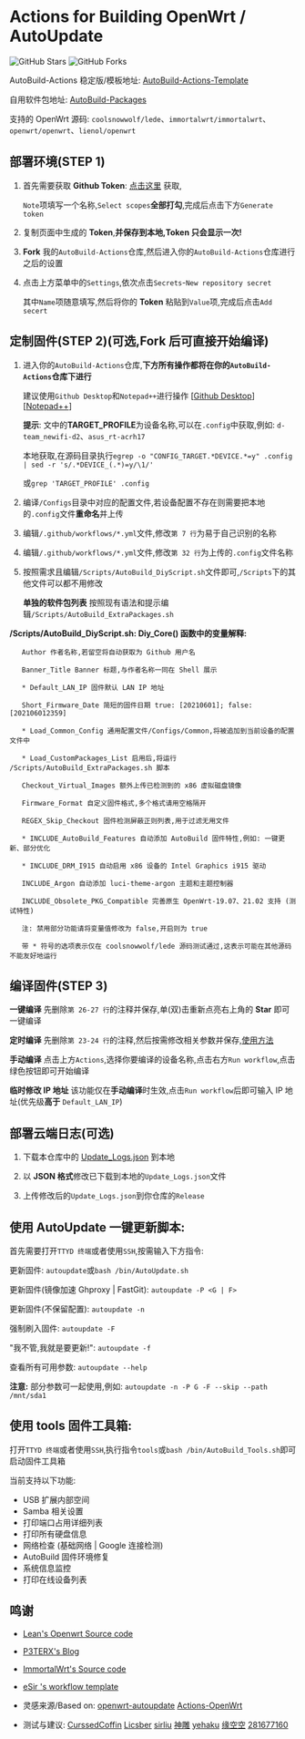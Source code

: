 # Actions for Building OpenWrt / AutoUpdate

![GitHub Stars](https://img.shields.io/github/stars/Hyy2001X/AutoBuild-Actions.svg?style=flat-square&label=Stars&logo=github)
![GitHub Forks](https://img.shields.io/github/forks/Hyy2001X/AutoBuild-Actions.svg?style=flat-square&label=Forks&logo=github)

AutoBuild-Actions 稳定版/模板地址: [AutoBuild-Actions-Template](https://github.com/Hyy2001X/AutoBuild-Actions-Template)

自用软件包地址: [AutoBuild-Packages](https://github.com/Hyy2001X/AutoBuild-Packages)

支持的 OpenWrt 源码: `coolsnowwolf/lede`、`immortalwrt/immortalwrt`、`openwrt/openwrt`、`lienol/openwrt`

## 部署环境(STEP 1)

1. 首先需要获取 **Github Token**: [点击这里](https://github.com/settings/tokens/new) 获取,

   `Note`项填写一个名称,`Select scopes`**全部打勾**,完成后点击下方`Generate token`

2. 复制页面中生成的 **Token**,**并保存到本地,Token 只会显示一次!**

3. **Fork** 我的`AutoBuild-Actions`仓库,然后进入你的`AutoBuild-Actions`仓库进行之后的设置

4. 点击上方菜单中的`Settings`,依次点击`Secrets`-`New repository secret`

   其中`Name`项随意填写,然后将你的 **Token** 粘贴到`Value`项,完成后点击`Add secert`

## 定制固件(STEP 2)(可选,Fork 后可直接开始编译)

1. 进入你的`AutoBuild-Actions`仓库,**下方所有操作都将在你的`AutoBuild-Actions`仓库下进行**

   建议使用`Github Desktop`和`Notepad++`进行操作 [[Github Desktop](https://desktop.github.com/)] [[Notepad++](https://notepad-plus-plus.org/downloads/)]

   **提示**: 文中的**TARGET_PROFILE**为设备名称,可以在`.config`中获取,例如: `d-team_newifi-d2`、`asus_rt-acrh17`

   本地获取,在源码目录执行`egrep -o "CONFIG_TARGET.*DEVICE.*=y" .config | sed -r 's/.*DEVICE_(.*)=y/\1/'`
   
   或`grep 'TARGET_PROFILE' .config`

2. 编译`/Configs`目录中对应的配置文件,若设备配置不存在则需要把本地的`.config`文件**重命名**并上传

3. 编辑`/.github/workflows/*.yml`文件,修改`第 7 行`为易于自己识别的名称

4. 编辑`/.github/workflows/*.yml`文件,修改`第 32 行`为上传的`.config`文件名称

5. 按照需求且编辑`/Scripts/AutoBuild_DiyScript.sh`文件即可,`/Scripts`下的其他文件可以都不用修改

   **单独的软件包列表** 按照现有语法和提示编辑`/Scripts/AutoBuild_ExtraPackages.sh`

**/Scripts/AutoBuild_DiyScript.sh: Diy_Core() 函数中的变量解释:**
```
   Author 作者名称,若留空将自动获取为 Github 用户名
   
   Banner_Title Banner 标题,与作者名称一同在 Shell 展示

   * Default_LAN_IP 固件默认 LAN IP 地址

   Short_Firmware_Date 简短的固件日期 true: [20210601]; false: [202106012359]
   
   * Load_Common_Config 通用配置文件/Configs/Common,将被追加到当前设备的配置文件中

   * Load_CustomPackages_List 启用后,将运行 /Scripts/AutoBuild_ExtraPackages.sh 脚本

   Checkout_Virtual_Images 额外上传已检测到的 x86 虚拟磁盘镜像
   
   Firmware_Format 自定义固件格式,多个格式请用空格隔开

   REGEX_Skip_Checkout 固件检测屏蔽正则列表,用于过滤无用文件

   * INCLUDE_AutoBuild_Features 自动添加 AutoBuild 固件特性,例如: 一键更新、部分优化

   * INCLUDE_DRM_I915 自动启用 x86 设备的 Intel Graphics i915 驱动

   INCLUDE_Argon 自动添加 luci-theme-argon 主题和主题控制器

   INCLUDE_Obsolete_PKG_Compatible 完善原生 OpenWrt-19.07、21.02 支持 (测试特性)
   
   注: 禁用部分功能请将变量值修改为 false,开启则为 true
   
   带 * 符号的选项表示仅在 coolsnowwolf/lede 源码测试通过,这表示可能在其他源码不能友好地运行
```

## 编译固件(STEP 3)

   **一键编译** 先删除`第 26-27 行`的注释并保存,单(双)击重新点亮右上角的 **Star** 即可一键编译

   **定时编译** 先删除`第 23-24 行`的注释,然后按需修改相关参数并保存,[使用方法](https://www.runoob.com/w3cnote/linux-crontab-tasks.html)

   **手动编译** 点击上方`Actions`,选择你要编译的设备名称,点击右方`Run workflow`,点击绿色按钮即可开始编译
   
   **临时修改 IP 地址** 该功能仅在**手动编译**时生效,点击`Run workflow`后即可输入 IP 地址(优先级**高于** `Default_LAN_IP`)

## 部署云端日志(可选)

1. 下载本仓库中的 [Update_Logs.json](https://github.com/Hyy2001X/AutoBuild-Actions/releases/download/AutoUpdate/Update_Logs.json) 到本地

2. 以 **JSON 格式**修改已下载到本地的`Update_Logs.json`文件

3. 上传修改后的`Update_Logs.json`到你仓库的`Release`

## 使用 AutoUpdate 一键更新脚本:

   首先需要打开`TTYD 终端`或者使用`SSH`,按需输入下方指令:

   更新固件: `autoupdate`或`bash /bin/AutoUpdate.sh`

   更新固件(镜像加速 Ghproxy | FastGit): `autoupdate -P <G | F>`

   更新固件(不保留配置): `autoupdate -n`
   
   强制刷入固件: `autoupdate -F`
   
   "我不管,我就是要更新!": `autoupdate -f`

   查看所有可用参数: `autoupdate --help`

   **注意:** 部分参数可一起使用,例如: `autoupdate -n -P G -F --skip --path /mnt/sda1`

## 使用 tools 固件工具箱:

   打开`TTYD 终端`或者使用`SSH`,执行指令`tools`或`bash /bin/AutoBuild_Tools.sh`即可启动固件工具箱

   当前支持以下功能:

   - USB 扩展内部空间
   - Samba 相关设置
   - 打印端口占用详细列表
   - 打印所有硬盘信息
   - 网络检查 (基础网络 | Google 连接检测)
   - AutoBuild 固件环境修复
   - 系统信息监控
   - 打印在线设备列表

## 鸣谢

   - [Lean's Openwrt Source code](https://github.com/coolsnowwolf/lede)

   - [P3TERX's Blog](https://p3terx.com/archives/build-openwrt-with-github-actions.html)

   - [ImmortalWrt's Source code](https://github.com/immortalwrt)

   - [eSir 's workflow template](https://github.com/esirplayground/AutoBuild-OpenWrt/blob/master/.github/workflows/Build_OP_x86_64.yml)
   
   - 灵感来源/Based on: [openwrt-autoupdate](https://github.com/mab-wien/openwrt-autoupdate) [Actions-OpenWrt](https://github.com/P3TERX/Actions-OpenWrt)

   - 测试与建议: [CurssedCoffin](https://github.com/CurssedCoffin) [Licsber](https://github.com/Licsber) [sirliu](https://github.com/sirliu) [神雕](https://github.com/teasiu) [yehaku](https://www.right.com.cn/forum/space-uid-28062.html) [缘空空](https://github.com/NaiHeKK) [281677160](https://github.com/281677160)

